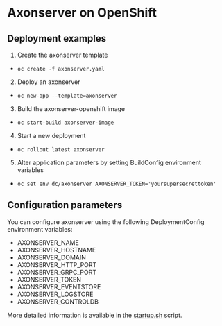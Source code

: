 # Axonserver on OpenShift
## Deployment examples
1. Create the axonserver template
  - `oc create -f axonserver.yaml`
2. Deploy an axonserver
  - `oc new-app --template=axonserver`
3. Build the axonserver-openshift image
  - `oc start-build axonserver-image`
4. Start a new deployment
  - `oc rollout latest axonserver`
5. Alter application parameters by setting BuildConfig environment variables
  - `oc set env dc/axonserver AXONSERVER_TOKEN='yoursupersecrettoken'`

## Configuration parameters
You can configure axonserver using the following DeploymentConfig environment variables:
- AXONSERVER_NAME
- AXONSERVER_HOSTNAME
- AXONSERVER_DOMAIN
- AXONSERVER_HTTP_PORT
- AXONSERVER_GRPC_PORT
- AXONSERVER_TOKEN
- AXONSERVER_EVENTSTORE
- AXONSERVER_LOGSTORE
- AXONSERVER_CONTROLDB

More detailed information is available in the [startup.sh](https://github.com/cegeka/axon-server-openshift/blob/master/src/main/docker/startup.sh) script.
